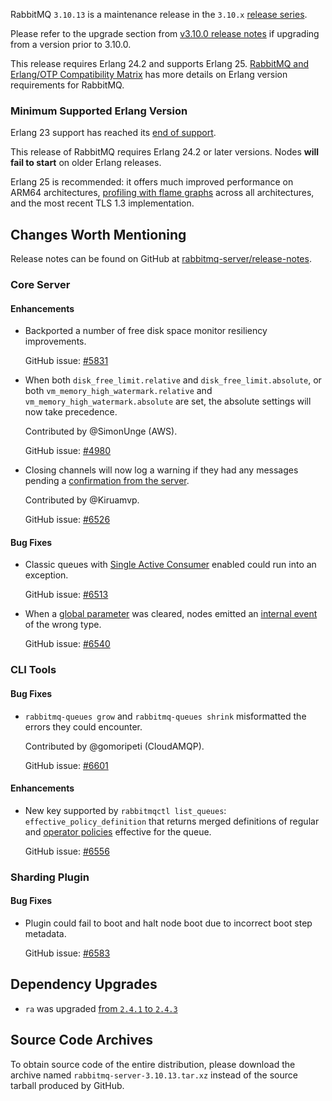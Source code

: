 RabbitMQ `3.10.13` is a maintenance release in the `3.10.x` [release series](https://www.rabbitmq.com/versions.html).

Please refer to the upgrade section from [v3.10.0 release notes](https://github.com/rabbitmq/rabbitmq-server/releases/tag/v3.10.0)
if upgrading from a version prior to 3.10.0.

This release requires Erlang 24.2 and supports Erlang 25.
[RabbitMQ and Erlang/OTP Compatibility Matrix](https://www.rabbitmq.com/which-erlang.html) has more details on
Erlang version requirements for RabbitMQ.


### Minimum Supported Erlang Version

Erlang 23 support has reached its [end of support](https://www.rabbitmq.com/which-erlang.html).

This release of RabbitMQ requires Erlang 24.2 or later versions. Nodes **will fail to start** on older Erlang releases.

Erlang 25 is recommended: it offers much improved performance on ARM64 architectures, [profiling with flame graphs](https://blog.rabbitmq.com/posts/2022/05/flame-graphs/)
across all architectures, and the most recent TLS 1.3 implementation.


## Changes Worth Mentioning

Release notes can be found on GitHub at [rabbitmq-server/release-notes](https://github.com/rabbitmq/rabbitmq-server/tree/v3.10.x/release-notes).

### Core Server

#### Enhancements

 * Backported a number of free disk space monitor resiliency improvements.

   GitHub issue: [#5831](https://github.com/rabbitmq/rabbitmq-server/pull/5831)

 * When both `disk_free_limit.relative` and `disk_free_limit.absolute`,
   or both `vm_memory_high_watermark.relative` and `vm_memory_high_watermark.absolute` are set,
   the absolute settings will now take precedence.

   Contributed by @SimonUnge (AWS).

   GitHub issue: [#4980](https://github.com/rabbitmq/rabbitmq-server/issues/4980)

 * Closing channels will now log a warning if they had any messages pending a [confirmation from the server](https://www.rabbitmq.com/publishers.html#data-safety).

   Contributed by @Kiruamvp.

   GitHub issue: [#6526](https://github.com/rabbitmq/rabbitmq-server/pull/6526)

#### Bug Fixes

 * Classic queues with [Single Active Consumer](https://www.rabbitmq.com/consumers.html#single-active-consumer) enabled could run into an exception.

   GitHub issue: [#6513](https://github.com/rabbitmq/rabbitmq-server/pull/6513)

 * When a [global parameter](https://www.rabbitmq.com/parameters.html#parameter-management) was cleared,
   nodes emitted an [internal event](https://www.rabbitmq.com/logging.html#internal-events) of the wrong type.

   GitHub issue: [#6540](https://github.com/rabbitmq/rabbitmq-server/pull/6540)


### CLI Tools

#### Bug Fixes

 * `rabbitmq-queues grow` and `rabbitmq-queues shrink` misformatted the errors
   they could encounter.

   Contributed by @gomoripeti (CloudAMQP).

   GitHub issue: [#6601](https://github.com/rabbitmq/rabbitmq-server/pull/6601)

#### Enhancements

 * New key supported by `rabbitmqctl list_queues`: `effective_policy_definition` that returns
   merged definitions of regular and [operator policies](https://www.rabbitmq.com/parameters.html#operator-policies) effective for the queue.

   GitHub issue: [#6556](https://github.com/rabbitmq/rabbitmq-server/pull/6556)

### Sharding Plugin

#### Bug Fixes

 * Plugin could fail to boot and halt node boot due to incorrect boot step
   metadata.

   GitHub issue: [#6583](https://github.com/rabbitmq/rabbitmq-server/pull/6583)

## Dependency Upgrades

 * `ra` was upgraded [from `2.4.1` to `2.4.3`](https://github.com/rabbitmq/ra/releases)


## Source Code Archives

To obtain source code of the entire distribution, please download the archive named `rabbitmq-server-3.10.13.tar.xz`
instead of the source tarball produced by GitHub.
